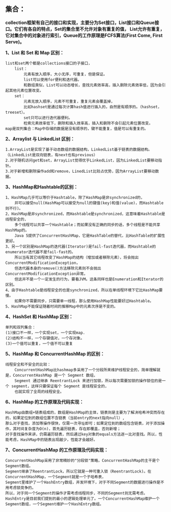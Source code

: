 ## 集合：
**collection框架有自己的接口和实现，主要分为Set接口，List接口和Queue接口。它们有各自的特点，Set的集合里不允许对象有重复的值，
List允许有重复，它对集合中的对象进行索引，Queue的工作原理是FCFS算法(First Come, First Serve)。**

**1、List 和 Set 和 Map  区别：**

    list和set两个都是collections接口的子接口，
        list：
            元素有放入顺序，大小无序，可重复，但是保证。
            list可以使用for便利和迭代器。
            和数组类似，List可以动态增长，查找元素效率高，插入删除元素效率低，因为会引起其他元素位置改变。
        set：
            元素无放入顺序，元素不可重复，重复元素会覆盖掉，
            比如hashset是通过每次计算hash值进行插入的，自然是有顺序的。（hashset，treeset）。
            set只可以进行迭代器便利。
            检索元素效率低下，删除和插入效率高，插入和删除不会引起元素位置改变。
    map是双列集合：Map中存储的数据是没有顺序的，键不能重复，值是可以有重复的。
**2、Arraylist 与 LinkedList 区别：**

    1.ArrayList是实现了基于动态数组的数据结构，LinkedList基于链表的数据结构。 （LinkedList是双向链表，有next也有previous）
    2.对于随机访问get和set，ArrayList觉得优于LinkedList，因为LinkedList要移动指针。 
    3.对于新增和删除操作add和remove，LinedList比较占优势，因为ArrayList要移动数据。 
    
**3、HashMap和Hashtable的区别：**
    
    1、HashMap几乎可以等价于Hashtable，除了HashMap是非synchronized的，
        并可以接受null(HashMap可以接受为null的键值(key)和值(value)，而Hashtable则不行)。
    2、HashMap是非synchronized，而Hashtable是synchronized，这意味着Hashtable是线程安全的，
        多个线程可以共享一个Hashtable；而如果没有正确的同步的话，多个线程是不能共享HashMap的。
        Java 5提供了ConcurrentHashMap，它是HashTable的替代，比HashTable的扩展性更好。
    3、另一个区别是HashMap的迭代器(Iterator)是fail-fast迭代器，而Hashtable的enumerator迭代器不是fail-fast的。
        所以当有其它线程改变了HashMap的结构（增加或者移除元素），将会抛出ConcurrentModificationException，
        但迭代器本身的remove()方法移除元素则不会抛出ConcurrentModificationException异常。
        但这并不是一个一定发生的行为，要看JVM。这条同样也是Enumeration和Iterator的区别。
    4、由于Hashtable是线程安全的也是synchronized，所以在单线程环境下它比HashMap要慢。
        如果你不需要同步，只需要单一线程，那么使用HashMap性能要好过Hashtable。
    5、HashMap不能保证随着时间的推移Map中的元素次序是不变的。
**4、HashSet 和 HashMap 区别：**

    单列和双列集合：
    (1)接口不一样，一个实现set，一个实现map.
    (2)结构不一样，一个存键值对，一个存对象。
    (3)一个值可以重复，一个值不可以重复
    
**5、HashMap 和 ConcurrentHashMap 的区别：**

    线程安全和不安全的比较：
        ConcurrentHashMap比hashmap多采用了一个分段所来维护线程安全的，简单理解就是，ConcurrentHashMap 是一个 Segment 数组，
        Segment 通过继承 ReentrantLock 来进行加锁，所以每次需要加锁的操作锁住的是一个 segment，这样只要保证每个 Segment 是线程安全的，
        也就实现了全局的线程安全。
        
**6、HashMap 的工作原理及代码实现：**

    HashMap由数组+链表组成的，数组是HashMap的主体，链表则是主要为了解决哈希冲突而存在的，如果定位到的数组位置不含链表（当前entry的next指向null）,
    那么对于查找，添加等操作很快，仅需一次寻址即可；如果定位到的数组包含链表，对于添加操作，其时间复杂度为O(n)，首先遍历链表，存在即覆盖，否则新增；
    对于查找操作来讲，仍需遍历链表，然后通过key对象的equals方法逐一比对查找。所以，性能考虑，HashMap中的链表出现越少，性能才会越好。
    
**7、ConcurrentHashMap 的工作原理及代码实现：**

    ConcurrentHashMap采用了非常精妙的"分段锁"策略，ConcurrentHashMap的主干是个Segment数组。
    Segment继承了ReentrantLock，所以它就是一种可重入锁（ReentrantLock)。在ConcurrentHashMap，一个Segment就是一个子哈希表，
    Segment里维护了一个HashEntry数组，并发环境下，对于不同Segment的数据进行操作是不用考虑锁竞争的。
    所以，对于同一个Segment的操作才需考虑线程同步，不同的Segment则无需考虑。
    HashEntry是目前我们提到的最小的逻辑处理单元了。一个ConcurrentHashMap维护一个Segment数组，一个Segment维护一个HashEntry数组。
